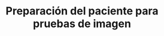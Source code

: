 ---
title: Preparación del paciente para pruebas de imagen
url: "/recursos-fisica-quimica/radiofisica/ciclos-formativos/radioterapia-dosimetria/ingles-profesional/"
summary: ""
tags:
- preparación-paciente-pruebas-imagen
categories:
weight: 3

image:
  preview_only: true

build:
  render: never

# Optional external URL for project (replaces project detail page).
external_link: "http://fisiquimicamente.com/recursos-fisica-quimica/radiofisica/ciclos-formativos/radioterapia-dosimetria/ingles-profesional/TEMA3.pdf"

links:
- icon_pack: fas
  icon:
  name: 🗣️ Actividad diálogo paciente
  url: actividad-dialogo-paciente.pdf
- icon_pack: fas
  icon:
  name: 📋 Actividad instrucciones
  url: actividad-instrucciones.pdf
---